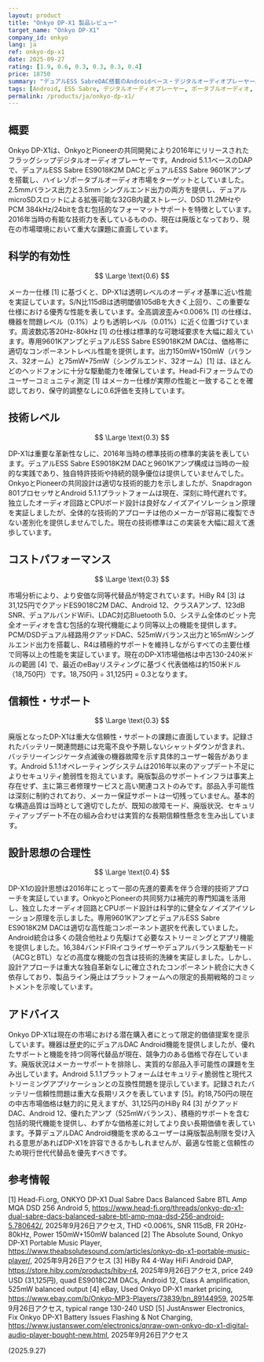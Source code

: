 ```yaml
---
layout: product
title: "Onkyo DP-X1 製品レビュー"
target_name: "Onkyo DP-X1"
company_id: onkyo
lang: ja
ref: onkyo-dp-x1
date: 2025-09-27
rating: [1.9, 0.6, 0.3, 0.3, 0.3, 0.4]
price: 18750
summary: "デュアルESS SabreDAC搭載のAndroidベース・デジタルオーディオプレーヤー。廃版商品ながら、デュアルDAC Android DAP として最安価の選択肢を代表するものの、古いソフトウェアとサポート終了が課題。"
tags: [Android, ESS Sabre, デジタルオーディオプレーヤー, ポータブルオーディオ, 廃版]
permalink: /products/ja/onkyo-dp-x1/
---
```

## 概要

Onkyo DP-X1は、OnkyoとPioneerの共同開発により2016年にリリースされたフラッグシップデジタルオーディオプレーヤーです。Android 5.1.1ベースのDAP で、デュアルESS Sabre ES9018K2M DACとデュアルESS Sabre 9601Kアンプを搭載し、ハイレゾポータブルオーディオ市場をターゲットとしていました。2.5mmバランス出力と3.5mm シングルエンド出力の両方を提供し、デュアルmicroSDスロットによる拡張可能な32GB内蔵ストレージ、DSD 11.2MHzやPCM 384kHz/24bitを含む包括的なフォーマットサポートを特徴としています。2016年当時の有能な技術力を表しているものの、現在は廃版となっており、現在の市場環境において重大な課題に直面しています。

## 科学的有効性

$$ \Large \text{0.6} $$

メーカー仕様 [1] に基づくと、DP-X1は透明レベルのオーディオ基準に近い性能を実証しています。S/N比115dBは透明閾値105dBを大きく上回り、この重要な仕様における優秀な性能を表しています。全高調波歪み<0.006% [1] の仕様は、機器を問題レベル（0.1%）よりも透明レベル（0.01%）に近く位置づけています。周波数応答20Hz-80kHz [1] の仕様は標準的な可聴域要求を大幅に超えています。専用9601KアンプとデュアルESS Sabre ES9018K2M DACは、価格帯に適切なコンポーネントレベル性能を提供します。出力150mW+150mW（バランス、32オーム）と75mW+75mW（シングルエンド、32オーム）[1] は、ほとんどのヘッドフォンに十分な駆動能力を確保しています。Head-Fiフォーラムでのユーザーコミュニティ測定 [1] はメーカー仕様が実際の性能と一致することを確認しており、保守的調整なしに0.6評価を支持しています。

## 技術レベル

$$ \Large \text{0.3} $$

DP-X1は重要な革新性なしに、2016年当時の標準技術の標準的実装を表しています。デュアルESS Sabre ES9018K2M DACと9601Kアンプ構成は当時の一般的な実践であり、独自特許技術や持続的競争優位は提供していませんでした。OnkyoとPioneerの共同設計は適切な技術的能力を示しましたが、Snapdragon 801プロセッサとAndroid 5.1.1プラットフォームは現在、深刻に時代遅れです。独立したオーディオ回路とCPUボード設計は良好なノイズアイソレーション原理を実証しましたが、全体的な技術的アプローチは他のメーカーが容易に複製できない差別化を提供しませんでした。現在の技術標準はこの実装を大幅に超えて進歩しています。

## コストパフォーマンス

$$ \Large \text{0.3} $$

市場分析により、より安価な同等代替品が特定されています。HiBy R4 [3] は31,125円でクアッドES9018C2M DAC、Android 12、クラスAアンプ、123dB SNR、デュアルバンドWiFi、LDAC対応Bluetooth 5.0、システム全体のビット完全オーディオを含む包括的な現代機能により同等以上の機能を提供します。PCM/DSDデュアル経路用クアッドDAC、525mWバランス出力と165mWシングルエンド出力を搭載し、R4は積極的サポートを維持しながらすべての主要仕様で同等以上の性能を実証しています。現在のDP-X1市場価格は中古130-240米ドルの範囲 [4] で、最近のeBayリスティングに基づく代表価格は約150米ドル（18,750円）です。18,750円 ÷ 31,125円 = 0.3となります。

## 信頼性・サポート

$$ \Large \text{0.3} $$

廃版となったDP-X1は重大な信頼性・サポートの課題に直面しています。記録されたバッテリー関連問題には充電不良や予期しないシャットダウンが含まれ、バッテリーインジケータ点滅後の機器故障を示す具体的ユーザー報告があります。Android 5.1.1オペレーティングシステムは2016年以来のアップデート不足によりセキュリティ脆弱性を抱えています。廃版製品のサポートインフラは事実上存在せず、主に第三者修理サービスと高い関連コストのみです。部品入手可能性は深刻に制約されており、メーカー保証サポートは一切残っていません。基本的な構造品質は当時として適切でしたが、既知の故障モード、廃版状況、セキュリティアップデート不在の組み合わせは実質的な長期信頼性懸念を生み出しています。

## 設計思想の合理性

$$ \Large \text{0.4} $$

DP-X1の設計思想は2016年にとって一部の先進的要素を伴う合理的技術アプローチを実証しています。OnkyoとPioneerの共同努力は補完的専門知識を活用し、独立したオーディオ回路とCPUボード設計は科学的に健全なノイズアイソレーション原理を示しました。専用9601KアンプとデュアルESS Sabre ES9018K2M DACは適切な高性能コンポーネント選択を代表していました。Android統合は多くの競合他社より先駆けて必要なストリーミングとアプリ機能を提供しました。16,384バンドFIRイコライザーやデュアルバランス駆動モード（ACGとBTL）などの高度な機能の包含は技術的洗練を実証しました。しかし、設計アプローチは重大な独自革新なしに確立されたコンポーネント統合に大きく依存しており、製品ライン廃止はプラットフォームへの限定的長期戦略的コミットメントを示唆しています。

## アドバイス

Onkyo DP-X1は現在の市場における潜在購入者にとって限定的価値提案を提示しています。機器は歴史的にデュアルDAC Android機能を提供しましたが、優れたサポートと機能を持つ同等代替品が現在、競争力のある価格で存在しています。廃版状況はメーカーサポートを排除し、実質的な部品入手可能性の課題を生み出しています。Android 5.1.1プラットフォームはセキュリティ脆弱性と現代ストリーミングアプリケーションとの互換性問題を提示しています。記録されたバッテリー信頼性問題は重大な長期リスクを表しています [5]。約18,750円の現在の中古市場価格は魅力的に見えますが、31,125円のHiBy R4 [3] がクアッドDAC、Android 12、優れたアンプ（525mWバランス）、積極的サポートを含む包括的現代機能を提供し、わずかな価格差に対してより良い長期価値を表しています。予算デュアルDAC Android機能を求めるユーザーは廃版製品制限を受け入れる意思があればDP-X1を許容できるかもしれませんが、最適な性能と信頼性のため現行世代代替品を優先すべきです。

## 参考情報

[1] Head-Fi.org, ONKYO DP-X1 Dual Sabre Dacs Balanced Sabre BTL Amp MQA DSD 256 Android 5, https://www.head-fi.org/threads/onkyo-dp-x1-dual-sabre-dacs-balanced-sabre-btl-amp-mqa-dsd-256-android-5.780642/, 2025年9月26日アクセス, THD <0.006%, SNR 115dB, FR 20Hz-80kHz, Power 150mW+150mW balanced
[2] The Absolute Sound, Onkyo DP-X1 Portable Music Player, https://www.theabsolutesound.com/articles/onkyo-dp-x1-portable-music-player/, 2025年9月26日アクセス
[3] HiBy R4 4-Way HiFi Android DAP, https://store.hiby.com/products/hiby-r4, 2025年9月26日アクセス, price 249 USD (31,125円), quad ES9018C2M DACs, Android 12, Class A amplification, 525mW balanced output
[4] eBay, Used Onkyo DP-X1 market pricing, https://www.ebay.com/b/Onkyo-MP3-Players/73839/bn_89144959, 2025年9月26日アクセス, typical range 130-240 USD
[5] JustAnswer Electronics, Fix Onkyo DP-X1 Battery Issues Flashing & Not Charging, https://www.justanswer.com/electronics/qnraw-own-onkyo-dp-x1-digital-audio-player-bought-new.html, 2025年9月26日アクセス

(2025.9.27)